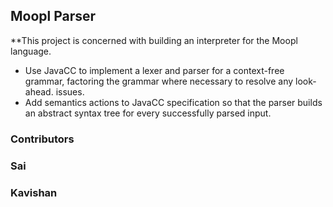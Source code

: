 ## Moopl Parser

**This project is concerned with building an interpreter for the Moopl language.
- Use JavaCC to implement a lexer and parser for a context-free grammar, factoring the grammar where necessary to resolve any look-ahead. issues.
- Add semantics actions to JavaCC specification so that the parser builds an abstract syntax tree for every successfully parsed input.

### Contributors

### Sai
### Kavishan
